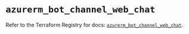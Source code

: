 # `azurerm_bot_channel_web_chat`

Refer to the Terraform Registry for docs: [`azurerm_bot_channel_web_chat`](https://registry.terraform.io/providers/hashicorp/azurerm/4.0.1/docs/resources/bot_channel_web_chat).
